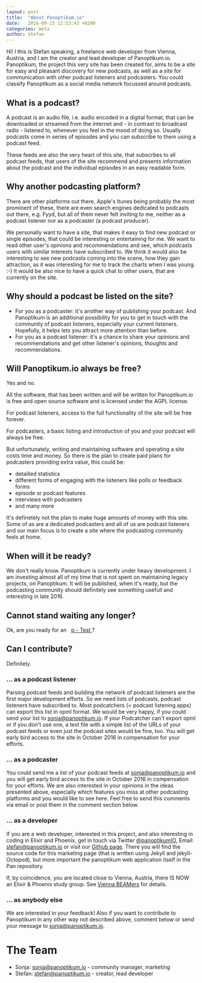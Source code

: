 ```yaml
---
layout: post
title:  "About Panoptikum.io"
date:   2016-09-15 12:53:43 +0200
categories: meta
author: Stefan
---
```


Hi! I this is Stefan speaking, a freelance web developer from Vienna, Austria, and I am the creator
and lead developer of Panoptikum.io.
Panoptikum, the project this very site has been created for, aims to be a site for
easy and pleasant discovery for new podcasts, as well as a site for communication with other
podcast listeners and podcasters.
You could classify Panoptikum as a social media network focussed around podcasts.

## What is a podcast?

A podcast is an audio file, i.e. audio encoded in a digital format,  that can be downloaded or
streamed from the internet and - in contrast to broadcast radio - listened to, whenever you feel
in the mood of doing so.
Usually podcasts come in series of episodes and you can subscribe to them using a podcast feed.

These feeds are also the very heart of this site, that subscrbes to all podcast feeds, that users
of the site recommend and presents information about the podcast and the individual episodes in an
easy readable form.

## Why another podcasting platform?

There are other platforms out there, Apple's Itunes being probably the most prominent of these,
there are even search engines dedicated to podcasts out there, e.g. Fyyd, but all of them
never felt inviting to me, neither as a podcast listener nor as a podcaster (a podcast producer).

We personally want to have a site, that makes it easy to find new podcast or single episodes, that
could be interesting or entertaining for me.
We want to read other user's opinions and recommendations and see, which podcasts users with
similar interests have subscribed to.
We think it would also be interesting to see new podcasts coming into the scene, how they gain
attraction, as it was interesting for me to track the charts when I was young. :-)
It would be also nice to have a quick chat to other users, that are currently on the site.

## Why should a podcast be listed on the site?

* For you as a podcaster: it's another way of publishing your podcast.
  And Panoptikum is an additional possibility for you to get in touch with the community of
  podcast listeners, especially your current listeners. Hopefully, it helps lets you attract
  more attention than before.
* For you as a podcast listener: it's a chance to share your opinions and recommendations and
  get other listener's opinions, thoughts and recommendations.

## Will Panoptikum.io always be free?

Yes and no.

All the software, that has been written and will be written for Panoptikum.io is free and open
source software and is licensed under the AGPL license.

For podcast listeners, access to the full functionality of the site will be free forever.

For podcasters, a basic listing and introduction of you and your podcast will always be free.

But unfortunately, writing and maintaining software and operating a site costs time and money.
So there is the plan to create paid plans for podcasters providing extra value, this could be:

* detailled statistics
* different forms of engaging with the listeners like polls or feedback forms
* episode or podcast features
* interviews with podcasters
* and many more

It's definetely not the plan to make huge amounts of money with this site.
Some of as are a dedicated podcasters and all of us are podcast listeners and our main focus
is to create a site where the podcasting community feels at home.

## When will it be ready?

We don't really know.
Panoptikum is currently under heavy development.
I am investing almost all of my time that is not spent on maintaining legacy projects, on
Panoptikum.
It will be published, when it's ready, but the podcasting community should definitely see
something usefull and interesting in late 2016.

## Cannot stand waiting any longer?

Ok, are you ready for an &nbsp;
<a href="https://alpha.panoptikum.io" class="btn btn-danger btn-lg">
  <i class="fa fa-exclamation-triangle"></i> &alpha; - Test <i class="fa fa-exclamation-triangle"></i>
</a> ?

## Can I contribute?

Definitely.

### ... as a podcast listener

Parsing podcast feeds and building the network of podcast listeners are the first major development
efforts.
So we need lists of podcasts, podcast listeners have subscribed to.
Most podcatchers (= podcast listening apps) can export this list in opml format.
We would be very happy, if you could send your list to <sonja@panoptikum.io>.
If your Podcatcher can't export opml or if you don't use one, a text file with a simple list of
the URLs of your podcast feeds or even just the podcast sites would be fine, too.
You will get early bird access to the site in October 2016 in compensation for your efforts.

### ... as a podcaster

You could send me a list of your podcast feeds at <sonja@panoptikum.io> and you will get early
bird access to the site in October 2016 in compensation for your efforts.
We are also interested in your opinions in the ideas presented above, especially which features
you miss at other podcasting platforms and you would like to see here.
Feel free to send this comments via email or post them in the comment section below.

### ... as a developer

If you are a web developer, interested in this project, and also interesting in coding in Elixir
and Phoenix, get in touch via Twitter [@panoptikumIO](https://twitter.com/panoptikumio),
Email: <stefan@panoptikum.io> or visit our [Github page](https://github.com/panoptikumio).
There you will find the source code for this marketing page (that is written using Jekyll
and jekyll-Octopod), but more important the panoptikum web application itself in the Pan repository.

If, by coincidence, you are located close to Vienna, Austria, there IS NOW an Elixir & Phoenix
study group. See [Vienna BEAMers](/vienna-beamers) for details.

### ... as anybody else

We are interested in your feedback!
Also if you want to contribute to Panoptikum in any other way not described above,
comment below or send your message to <sonja@panoptikum.io>.

# The Team

* Sonja: <sonja@panoptikum.io> - community manager, marketing
* Stefan: <stefan@panoptikum.io> - creator, lead developer
